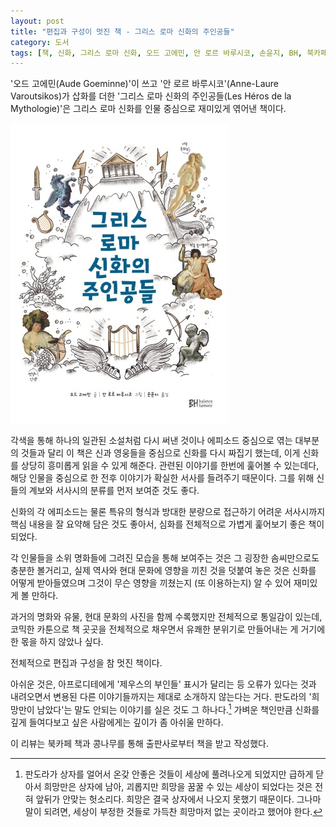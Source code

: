```yaml
---
layout: post
title: "편집과 구성이 멋진 책 - 그리스 로마 신화의 주인공들"
category: 도서
tags: [책, 신화, 그리스 로마 신화, 오드 고에민, 안 로르 바루시코, 손윤지, BH, 북카페 책과 콩나무, 서평]
---
```


'오드 고에민(Aude Goeminne)'이 쓰고
'안 로르 바루시코'(Anne-Laure Varoutsikos)가 삽화를 더한
'그리스 로마 신화의 주인공들(Les Héros de la Mythologie)'은
그리스 로마 신화를 인물 중심으로 재미있게 엮어낸 책이다.

![표지](/images/les-heros-de-la-mythologie-book-h480.jpg)

각색을 통해 하나의 일관된 소설처럼 다시 써낸 것이나
에피소드 중심으로 엮는 대부분의 것들과 달리
이 책은 신과 영웅들을 중심으로 신화를 다시 짜집기 했는데,
이게 신화를 상당히 흥미롭게 읽을 수 있게 해준다.
관련된 이야기를 한번에 훑어볼 수 있는데다,
해당 인물을 중심으로 한 전후 이야기가 확실한 서사를 들려주기 때문이다.
그를 위해 신들의 계보와 서사시의 분류를 먼저 보여준 것도 좋다.

신화의 각 에피소드는 물론
특유의 형식과 방대한 분량으로 접근하기 어려운 서사시까지
핵심 내용을 잘 요약해 담은 것도 좋아서,
심화를 전체적으로 가볍게 훑어보기 좋은 책이 되었다.

각 인물들을 소위 명화들에 그려진 모습을 통해 보여주는 것은
그 굉장한 솜씨만으로도 충분한 볼거리고,
실제 역사와 현대 문화에 영향을 끼친 것을 덧붙여 놓은 것은
신화를 어떻게 받아들였으며
그것이 무슨 영향을 끼쳤는지 (또 이용하는지) 알 수 있어 재미있게 볼 만하다.

과거의 명화와 유물, 현대 문화의 사진을 함께 수록했지만 전체적으로 통일감이 있는데,
코믹한 카툰으로 책 곳곳을 전체적으로 채우면서 유쾌한 분위기로 만들어내는 게
거기에 한 몫을 하지 않았나 싶다.

전체적으로 편집과 구성을 참 멋진 책이다.

아쉬운 것은, 아프로디테에게 '제우스의 부인들' 표시가 달리는 등 오류가 있다는 것과
내려오면서 변용된 다른 이야기들까지는 제대로 소개하지 않는다는 거다.
판도라의 '희망만이 남았다'는 말도 안되는 이야기를 실은 것도 그 하나다.[^1]
가벼운 책인만큼 신화를 깊게 들여다보고 싶은 사람에게는 깊이가 좀 아쉬울 만하다.

[^1]: 판도라가 상자를 얼어서 온갖 안좋은 것들이 세상에 풀려나오게 되었지만 급하게 닫아서 희망만은 상자에 남아, 괴롭지만 희망을 꿈꿀 수 있는 세상이 되었다는 것은 전혀 앞뒤가 안맞는 헛소리다. 희망은 결국 상자에서 나오지 못했기 때문이다. 그나마 말이 되려면, 세상이 부정한 것들로 가득찬 희망마저 없는 곳이라고 했어야 한다.



<div class="im im-info">
이 리뷰는 북카페 책과 콩나무를 통해 출판사로부터 책을 받고 작성했다.
</div>
